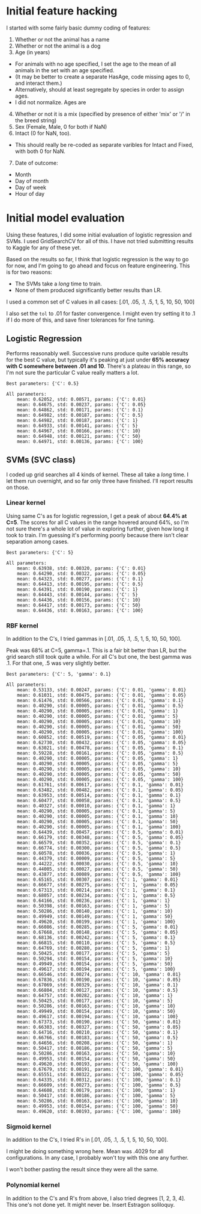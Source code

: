 # Initial feature hacking

I started with some fairly basic dummy coding of features:

1. Whether or not the animal has a name
2. Whether or not the animal is a dog
3. Age (in years) 
  - For animals with no age specified, I set the age to the mean of all animals in the set with an age specified.
  - (It may be better to create a separate HasAge, code missing ages to 0, and interact them.)
  - Alternatively, should at least segregate by species in order to assign ages.
  - I did not normalize. Ages are 
4. Whether or not it is a mix (specified by presence of either 'mix' or '/' in the breed string)
5. Sex (Female, Male, 0 for both if NaN)
6. Intact (0 for NaN, too).
  - This should really be re-coded as separate varibles for Intact and Fixed, with both 0 for NaN.
7. Date of outcome:
  - Month
  - Day of month
  - Day of week
  - Hour of day

# Initial model evaluation

Using these features, I did some initial evaluation of logistic regression and SVMs. I used GridSearchCV for all of this. I have not tried submitting results to Kaggle for any of these yet.

Based on the results so far, I think that logistic regression is the way to go for now, and I'm going to go ahead and focus on feature engineering. This is for two reasons:
- The SVMs take a *long* time to train.
- None of them produced significantly better results than LR.

I used a common set of C values in all cases: [.01, .05, .1, .5, 1, 5, 10, 50, 100]

I also set the `tol` to .01 for faster convergence.  I might even try setting it to .1 if I do more of this, and save finer tolerances for fine tuning.

## Logistic Regression

Performs reasonably well. Successive runs produce quite variable results for the best C value, but typically it's peaking at just under **65% accuracy with C somewhere between .01 and 10**. There's a plateau in this range, so I'm not sure the particular C value really matters a lot.

```
Best parameters: {'C': 0.5}

All parameters:
	mean: 0.62052, std: 0.00571, params: {'C': 0.01}
	mean: 0.64675, std: 0.00237, params: {'C': 0.05}
	mean: 0.64862, std: 0.00171, params: {'C': 0.1}
	mean: 0.64982, std: 0.00187, params: {'C': 0.5}
	mean: 0.64982, std: 0.00187, params: {'C': 1}
	mean: 0.64933, std: 0.00141, params: {'C': 5}
	mean: 0.64967, std: 0.00166, params: {'C': 10}
	mean: 0.64948, std: 0.00121, params: {'C': 50}
	mean: 0.64971, std: 0.00136, params: {'C': 100}
```

## SVMs (SVC class)

I coded up grid searches all 4 kinds of kernel. These all take a *long* time. I let them run overnight, and so far only three have finished. I'll report results on those.

### Linear kernel

Using same C's as for logistic regression, I get a peak of about **64.4% at C=5**. The scores for all C values in the range hovered around 64%, so I'm not sure there's a whole lot of value in exploring further, given how long it took to train. I'm guessing it's performing poorly because there isn't clear separation among cases.

```
Best parameters: {'C': 5}

All parameters:
	mean: 0.63938, std: 0.00320, params: {'C': 0.01}
	mean: 0.64290, std: 0.00322, params: {'C': 0.05}
	mean: 0.64323, std: 0.00277, params: {'C': 0.1}
	mean: 0.64413, std: 0.00195, params: {'C': 0.5}
	mean: 0.64391, std: 0.00190, params: {'C': 1}
	mean: 0.64443, std: 0.00144, params: {'C': 5}
	mean: 0.64436, std: 0.00156, params: {'C': 10}
	mean: 0.64417, std: 0.00173, params: {'C': 50}
	mean: 0.64436, std: 0.00163, params: {'C': 100}
```

### RBF kernel

In addition to the C's, I tried gammas in [.01, .05, .1, .5, 1, 5, 10, 50, 100]. 

Peak was 68% at C=5, gamma=.1.  This is a fair bit better than LR, but the grid search still took quite a while. For all C's but one, the best gamma was .1. For that one, .5 was very slightly better.

```
Best parameters: {'C': 5, 'gamma': 0.1}

All parameters:
	mean: 0.53133, std: 0.00247, params: {'C': 0.01, 'gamma': 0.01}
	mean: 0.61031, std: 0.00475, params: {'C': 0.01, 'gamma': 0.05}
	mean: 0.61476, std: 0.00566, params: {'C': 0.01, 'gamma': 0.1}
	mean: 0.40290, std: 0.00005, params: {'C': 0.01, 'gamma': 0.5}
	mean: 0.40290, std: 0.00005, params: {'C': 0.01, 'gamma': 1}
	mean: 0.40290, std: 0.00005, params: {'C': 0.01, 'gamma': 5}
	mean: 0.40290, std: 0.00005, params: {'C': 0.01, 'gamma': 10}
	mean: 0.40290, std: 0.00005, params: {'C': 0.01, 'gamma': 50}
	mean: 0.40290, std: 0.00005, params: {'C': 0.01, 'gamma': 100}
	mean: 0.60852, std: 0.00519, params: {'C': 0.05, 'gamma': 0.01}
	mean: 0.62730, std: 0.00432, params: {'C': 0.05, 'gamma': 0.05}
	mean: 0.63021, std: 0.00478, params: {'C': 0.05, 'gamma': 0.1}
	mean: 0.59228, std: 0.00161, params: {'C': 0.05, 'gamma': 0.5}
	mean: 0.40290, std: 0.00005, params: {'C': 0.05, 'gamma': 1}
	mean: 0.40290, std: 0.00005, params: {'C': 0.05, 'gamma': 5}
	mean: 0.40290, std: 0.00005, params: {'C': 0.05, 'gamma': 10}
	mean: 0.40290, std: 0.00005, params: {'C': 0.05, 'gamma': 50}
	mean: 0.40290, std: 0.00005, params: {'C': 0.05, 'gamma': 100}
	mean: 0.61761, std: 0.00617, params: {'C': 0.1, 'gamma': 0.01}
	mean: 0.63482, std: 0.00482, params: {'C': 0.1, 'gamma': 0.05}
	mean: 0.63953, std: 0.00514, params: {'C': 0.1, 'gamma': 0.1}
	mean: 0.60477, std: 0.00058, params: {'C': 0.1, 'gamma': 0.5}
	mean: 0.40327, std: 0.00010, params: {'C': 0.1, 'gamma': 1}
	mean: 0.40290, std: 0.00005, params: {'C': 0.1, 'gamma': 5}
	mean: 0.40290, std: 0.00005, params: {'C': 0.1, 'gamma': 10}
	mean: 0.40290, std: 0.00005, params: {'C': 0.1, 'gamma': 50}
	mean: 0.40290, std: 0.00005, params: {'C': 0.1, 'gamma': 100}
	mean: 0.64439, std: 0.00457, params: {'C': 0.5, 'gamma': 0.01}
	mean: 0.66179, std: 0.00348, params: {'C': 0.5, 'gamma': 0.05}
	mean: 0.66579, std: 0.00352, params: {'C': 0.5, 'gamma': 0.1}
	mean: 0.66774, std: 0.00300, params: {'C': 0.5, 'gamma': 0.5}
	mean: 0.60578, std: 0.00036, params: {'C': 0.5, 'gamma': 1}
	mean: 0.44379, std: 0.00009, params: {'C': 0.5, 'gamma': 5}
	mean: 0.44222, std: 0.00030, params: {'C': 0.5, 'gamma': 10}
	mean: 0.44005, std: 0.00027, params: {'C': 0.5, 'gamma': 50}
	mean: 0.43877, std: 0.00089, params: {'C': 0.5, 'gamma': 100}
	mean: 0.65165, std: 0.00307, params: {'C': 1, 'gamma': 0.01}
	mean: 0.66677, std: 0.00275, params: {'C': 1, 'gamma': 0.05}
	mean: 0.67313, std: 0.00214, params: {'C': 1, 'gamma': 0.1}
	mean: 0.68057, std: 0.00234, params: {'C': 1, 'gamma': 0.5}
	mean: 0.64166, std: 0.00236, params: {'C': 1, 'gamma': 1}
	mean: 0.50398, std: 0.00163, params: {'C': 1, 'gamma': 5}
	mean: 0.50286, std: 0.00140, params: {'C': 1, 'gamma': 10}
	mean: 0.49949, std: 0.00149, params: {'C': 1, 'gamma': 50}
	mean: 0.49620, std: 0.00199, params: {'C': 1, 'gamma': 100}
	mean: 0.66086, std: 0.00285, params: {'C': 5, 'gamma': 0.01}
	mean: 0.67668, std: 0.00148, params: {'C': 5, 'gamma': 0.05}
	mean: 0.68136, std: 0.00242, params: {'C': 5, 'gamma': 0.1}
	mean: 0.66815, std: 0.00110, params: {'C': 5, 'gamma': 0.5}
	mean: 0.64769, std: 0.00280, params: {'C': 5, 'gamma': 1}
	mean: 0.50425, std: 0.00177, params: {'C': 5, 'gamma': 5}
	mean: 0.50294, std: 0.00154, params: {'C': 5, 'gamma': 10}
	mean: 0.49949, std: 0.00154, params: {'C': 5, 'gamma': 50}
	mean: 0.49617, std: 0.00194, params: {'C': 5, 'gamma': 100}
	mean: 0.66546, std: 0.00274, params: {'C': 10, 'gamma': 0.01}
	mean: 0.67836, std: 0.00190, params: {'C': 10, 'gamma': 0.05}
	mean: 0.67069, std: 0.00329, params: {'C': 10, 'gamma': 0.1}
	mean: 0.66804, std: 0.00127, params: {'C': 10, 'gamma': 0.5}
	mean: 0.64757, std: 0.00282, params: {'C': 10, 'gamma': 1}
	mean: 0.50425, std: 0.00177, params: {'C': 10, 'gamma': 5}
	mean: 0.50286, std: 0.00163, params: {'C': 10, 'gamma': 10}
	mean: 0.49949, std: 0.00154, params: {'C': 10, 'gamma': 50}
	mean: 0.49617, std: 0.00194, params: {'C': 10, 'gamma': 100}
	mean: 0.67373, std: 0.00190, params: {'C': 50, 'gamma': 0.01}
	mean: 0.66303, std: 0.00327, params: {'C': 50, 'gamma': 0.05}
	mean: 0.64716, std: 0.00210, params: {'C': 50, 'gamma': 0.1}
	mean: 0.66766, std: 0.00183, params: {'C': 50, 'gamma': 0.5}
	mean: 0.64656, std: 0.00208, params: {'C': 50, 'gamma': 1}
	mean: 0.50417, std: 0.00186, params: {'C': 50, 'gamma': 5}
	mean: 0.50286, std: 0.00163, params: {'C': 50, 'gamma': 10}
	mean: 0.49953, std: 0.00154, params: {'C': 50, 'gamma': 50}
	mean: 0.49620, std: 0.00193, params: {'C': 50, 'gamma': 100}
	mean: 0.67679, std: 0.00191, params: {'C': 100, 'gamma': 0.01}
	mean: 0.65551, std: 0.00322, params: {'C': 100, 'gamma': 0.05}
	mean: 0.64335, std: 0.00312, params: {'C': 100, 'gamma': 0.1}
	mean: 0.66609, std: 0.00273, params: {'C': 100, 'gamma': 0.5}
	mean: 0.64608, std: 0.00179, params: {'C': 100, 'gamma': 1}
	mean: 0.50417, std: 0.00186, params: {'C': 100, 'gamma': 5}
	mean: 0.50286, std: 0.00163, params: {'C': 100, 'gamma': 10}
	mean: 0.49953, std: 0.00154, params: {'C': 100, 'gamma': 50}
	mean: 0.49620, std: 0.00193, params: {'C': 100, 'gamma': 100}
```

### Sigmoid kernel

In addition to the C's, I tried R's in [.01, .05, .1, .5, 1, 5, 10, 50, 100].

I might be doing something wrong here. Mean was .4029 for all configurations. In any case, I probably won't toy with this one any further.

I won't bother pasting the result since they were all the same.

### Polynomial kernel

In addition to the C's and R's from above, I also tried degrees [1, 2, 3, 4]. This one's not done yet. It might never be. Insert Estragon soliloquy.
